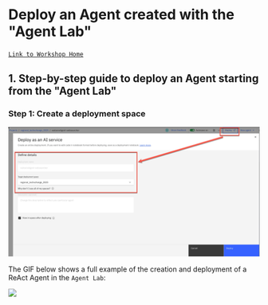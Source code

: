 # Deploy an Agent created with the "Agent Lab"

[`Link to Workshop Home`](../README.md)

## 1.  Step-by-step guide to deploy an Agent starting from the "Agent Lab"

### Step 1: Create a deployment space

![](./images/agent-lab-deploy-01-png.jpg)

The GIF below shows a full example of the creation and deployment of a ReAct Agent in the `Agent Lab`:

![](./images/agent_lab_10.png.gif)
